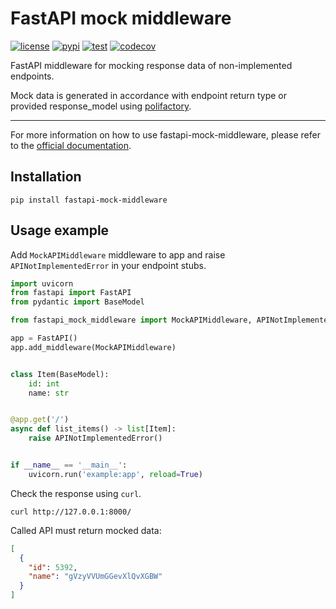 # FastAPI mock middleware

[![license](https://img.shields.io/badge/License-MIT-dark)](https://github.com/NiyazNz/fastapi-mock-middleware/blob/main/LICENSE.txt)
[![pypi](https://img.shields.io/pypi/v/fastapi-mock-middleware?color=00FF00)](https://pypi.org/project/fastapi-mock-middleware/)
[![test](https://github.com/NiyazNz/fastapi-mock-middleware/workflows/Test/badge.svg)](https://github.com/NiyazNz/fastapi-mock-middleware/actions/workflows/test.yml)
[![codecov](https://codecov.io/gh/NiyazNz/fastapi-mock-middleware/graph/badge.svg?token=GX8A8HD0KL)](https://codecov.io/gh/NiyazNz/fastapi-mock-middleware)

FastAPI middleware for mocking response data of non-implemented endpoints.

Mock data is generated in accordance with endpoint return type or provided
response_model using [polifactory](https://github.com/litestar-org/polyfactory).

---

For more information on how to use fastapi-mock-middleware, please refer to the
[official documentation](https://niyaznz.github.io/fastapi-mock-middleware/).

## Installation

```shell
pip install fastapi-mock-middleware
```

## Usage example

Add `MockAPIMiddleware` middleware to app and raise `APINotImplementedError` in
your endpoint stubs.

```Python hl_lines="8 18"
import uvicorn
from fastapi import FastAPI
from pydantic import BaseModel

from fastapi_mock_middleware import MockAPIMiddleware, APINotImplementedError

app = FastAPI()
app.add_middleware(MockAPIMiddleware)


class Item(BaseModel):
    id: int
    name: str


@app.get('/')
async def list_items() -> list[Item]:
    raise APINotImplementedError()


if __name__ == '__main__':
    uvicorn.run('example:app', reload=True)
```

Check the response using `curl`.

```shell
curl http://127.0.0.1:8000/
```

Called API must return mocked data:

```json
[
  {
    "id": 5392,
    "name": "gVzyVVUmGGevXlQvXGBW"
  }
]
```
